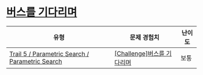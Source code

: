 # [버스를 기다리며](https://www.codetree.ai/trails/complete/curated-cards/challenge-waiting-for-the-bus)

|유형|문제 경험치|난이도|
|---|---|---|
|[Trail 5 / Parametric Search / Parametric Search](https://www.codetree.ai/trail-info/intermediate-mid/)|[[Challenge]버스를 기다리며](https://www.codetree.ai/trails/complete/curated-cards/challenge-waiting-for-the-bus/)|보통|

